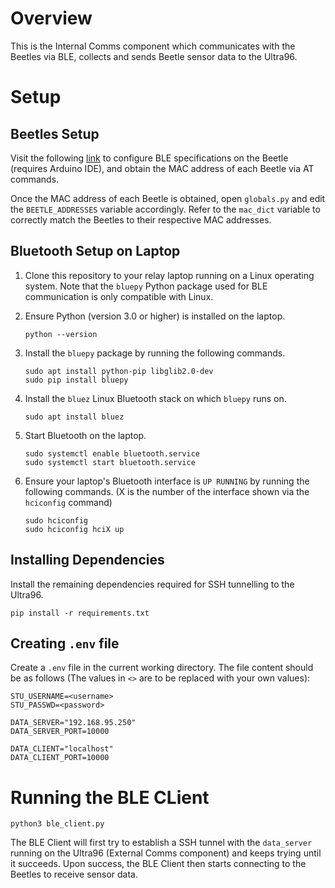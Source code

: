 # Overview
This is the Internal Comms component which communicates with the Beetles via BLE, collects and sends Beetle sensor data to the Ultra96.

# Setup 

## Beetles Setup
Visit the following [link](https://wiki.dfrobot.com/DFRobot_Bluetooth_4.1__BLE__User_Guide#target_0) to configure BLE specifications on the Beetle (requires Arduino IDE), and obtain the MAC address of each Beetle via AT commands.

Once the MAC address of each Beetle is obtained, open `globals.py` and edit the `BEETLE_ADDRESSES`  variable accordingly. Refer to the `mac_dict` variable to correctly match the Beetles to their respective MAC addresses.

## Bluetooth Setup on Laptop
1. Clone this repository to your relay laptop running on a Linux operating system. Note that the `bluepy` Python package used for BLE communication is only compatible with Linux.

2. Ensure Python (version 3.0 or higher) is installed on the laptop. 
    ```
    python --version
    ```

3. Install the `bluepy` package by running the following commands.
    ```
    sudo apt install python-pip libglib2.0-dev
    sudo pip install bluepy
    ```

4. Install the `bluez` Linux Bluetooth stack on which `bluepy` runs on.
    ```
    sudo apt install bluez
    ```

5. Start Bluetooth on the laptop.
    ```
    sudo systemctl enable bluetooth.service
	sudo systemctl start bluetooth.service
    ```

6. Ensure your laptop's Bluetooth interface is `UP RUNNING` by running the following commands. (X is the number of the interface shown via the `hciconfig` command)
    ```
    sudo hciconfig
    sudo hciconfig hciX up
    ```

## Installing Dependencies
Install the remaining dependencies required for SSH tunnelling to the Ultra96.
```
pip install -r requirements.txt
```

## Creating `.env` file
Create a `.env` file in the current working directory. The file content should be as follows (The values in `<>` are to be replaced with your own values):

```
STU_USERNAME=<username>
STU_PASSWD=<password>

DATA_SERVER="192.168.95.250"
DATA_SERVER_PORT=10000

DATA_CLIENT="localhost"
DATA_CLIENT_PORT=10000
```

# Running the BLE CLient
```
python3 ble_client.py
```

The BLE Client will first try to establish a SSH tunnel with the `data_server` running on the Ultra96 (External Comms component) and keeps trying until it succeeds. Upon success, the BLE Client then starts connecting to the Beetles to receive sensor data.
